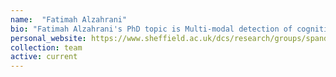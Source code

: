```yaml
---
name:  "Fatimah Alzahrani"
bio: "Fatimah Alzahrani's PhD topic is Multi-modal detection of cognitive decline. I co-supervise her with [Steve Maddock](https://www.sheffield.ac.uk/dcs/people/academic/steve-maddock)."
personal_website: https://www.sheffield.ac.uk/dcs/research/groups/spandh
collection: team
active: current
---
```

